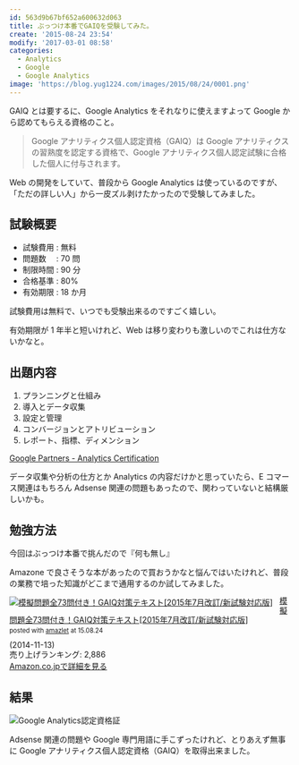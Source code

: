 ```yaml
---
id: 563d9b67bf652a600632d063
title: ぶっつけ本番でGAIQを受験してみた。
create: '2015-08-24 23:54'
modify: '2017-03-01 08:58'
categories:
  - Analytics
  - Google
  - Google Analytics
image: 'https://blog.yug1224.com/images/2015/08/24/0001.png'
---
```


GAIQ とは要するに、Google Analytics をそれなりに使えますよって Google から認めてもらえる資格のこと。

> Google アナリティクス個人認定資格（GAIQ）は Google アナリティクスの習熟度を認定する資格で、Google アナリティクス個人認定試験に合格した個人に付与されます。

Web の開発をしていて、普段から Google Analytics は使っているのですが、「ただの詳しい人」から一皮ズル剥けたかったので受験してみました。

<!-- more -->

## 試験概要

- 試験費用 : 無料
- 問題数　 : 70 問
- 制限時間 : 90 分
- 合格基準 : 80%
- 有効期限 : 18 か月

試験費用は無料で、いつでも受験出来るのですごく嬉しい。

有効期限が 1 年半と短いけれど、Web は移り変わりも激しいのでこれは仕方ないかなと。

## 出題内容

1. プランニングと仕組み
2. 導入とデータ収集
3. 設定と管理
4. コンバージョンとアトリビューション
5. レポート、指標、ディメンション

[Google Partners - Analytics Certification](https://www.google.co.jp/partners/?hl=ja#p_analyticscertification)

データ収集や分析の仕方とか Analytics の内容だけかと思っていたら、E コマース関連はもちろん Adsense 関連の問題もあったので、関わっていないと結構厳しいかも。

## 勉強方法

今回はぶっつけ本番で挑んだので『何も無し』

Amazone で良さそうな本があったので買おうかなと悩んではいたけれど、普段の業務で培った知識がどこまで通用するのか試してみました。

<div class="amazlet-box" style="margin-bottom:0px;"><div class="amazlet-image" style="float:left;margin:0px 12px 1px 0px;"><a href="http://www.amazon.co.jp/exec/obidos/ASIN/B00PLUSWRW/yug1224-22/ref=nosim/" name="amazletlink" target="_blank"><img src="http://ecx.images-amazon.com/images/I/519VVJ6lVTL._SL160_.jpg" alt="模擬問題全73問付き！GAIQ対策テキスト[2015年7月改訂/新試験対応版]" style="border: none;" /></a></div><div class="amazlet-info" style="line-height:120%; margin-bottom: 10px"><div class="amazlet-name" style="margin-bottom:10px;line-height:120%"><a href="http://www.amazon.co.jp/exec/obidos/ASIN/B00PLUSWRW/yug1224-22/ref=nosim/" name="amazletlink" target="_blank">模擬問題全73問付き！GAIQ対策テキスト[2015年7月改訂/新試験対応版]</a><div class="amazlet-powered-date" style="font-size:80%;margin-top:5px;line-height:120%">posted with <a href="http://www.amazlet.com/" title="amazlet" target="_blank">amazlet</a> at 15.08.24</div></div><div class="amazlet-detail"> (2014-11-13)<br />売り上げランキング: 2,886<br /></div><div class="amazlet-sub-info" style="float: left;"><div class="amazlet-link" style="margin-top: 5px"><a href="http://www.amazon.co.jp/exec/obidos/ASIN/B00PLUSWRW/yug1224-22/ref=nosim/" name="amazletlink" target="_blank">Amazon.co.jpで詳細を見る</a></div></div></div><div class="amazlet-footer" style="clear: left"></div></div>

## 結果

![Google Analytics認定資格証](/images/2015/08/24/0001.png)

Adsense 関連の問題や Google 専門用語に手こずったけれど、とりあえず無事に Google アナリティクス個人認定資格（GAIQ）を取得出来ました。
